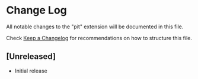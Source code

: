 # Change Log

All notable changes to the "pit" extension will be documented in this file.

Check [Keep a Changelog](http://keepachangelog.com/) for recommendations on how to structure this file.

## [Unreleased]

- Initial release